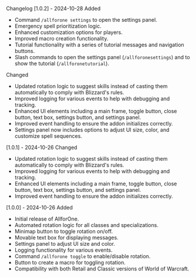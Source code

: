 Changelog
[1.0.2] - 2024-10-28
Added
- Command `/allforone settings` to open the settings panel.
- Emergency spell prioritization logic.
- Enhanced customization options for players.
- Improved macro creation functionality.
- Tutorial functionality with a series of tutorial messages and navigation buttons.
- Slash commands to open the settings panel (`/allforonesettings`) and to show the tutorial (`/allforonetutorial`).

Changed
- Updated rotation logic to suggest skills instead of casting them automatically to comply with Blizzard's rules.
- Improved logging for various events to help with debugging and tracking.
- Enhanced UI elements including a main frame, toggle button, close button, text box, settings button, and settings panel.
- Improved event handling to ensure the addon initializes correctly.
- Settings panel now includes options to adjust UI size, color, and customize spell sequences.

[1.0.1] - 2024-10-26
Changed
- Updated rotation logic to suggest skills instead of casting them automatically to comply with Blizzard's rules.
- Improved logging for various events to help with debugging and tracking.
- Enhanced UI elements including a main frame, toggle button, close button, text box, settings button, and settings panel.
- Improved event handling to ensure the addon initializes correctly.

[1.0.0] - 2024-10-26
Added
- Initial release of AllforOne.
- Automated rotation logic for all classes and specializations.
- Minimap button to toggle rotation on/off.
- Movable text box for displaying messages.
- Settings panel to adjust UI size and color.
- Logging functionality for various events.
- Command `/allforone toggle` to enable/disable rotation.
- Button to create a macro for toggling rotation.
- Compatibility with both Retail and Classic versions of World of Warcraft.